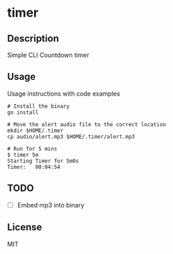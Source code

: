 # timer

## Description

Simple CLI Countdown timer

## Usage

Usage instructions with code examples

```shell
# Install the binary
go install

# Move the alert audio file to the correct location
mkdir $HOME/.timer
cp audio/alert.mp3 $HOME/.timer/alert.mp3

# Run for 5 mins
$ timer 5m
Starting Timer for 5m0s
Timer:   00:04:54
```

## TODO

- [ ] Embed mp3 into binary

## License

MIT
